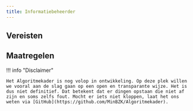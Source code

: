 ```yaml
---
title: Informatiebeheerder
---
```


## Vereisten

<!-- list_vereisten rollen/informatiebeheerder -->

## Maatregelen

<!-- list_maatregelen rollen/informatiebeheerder -->

!!! info "Disclaimer"

    Het Algoritmekader is nog volop in ontwikkeling. Op deze plek willen we vooral aan de slag gaan op een open en transparante wijze. Het is dus niet definitief. Dat betekent dat er dingen opstaan die niet af zijn en soms zelfs fout. Mocht er iets niet kloppen, laat het ons weten via [GitHub](https://github.com/MinBZK/Algoritmekader).
